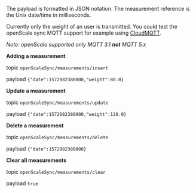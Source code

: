 The payload is formatted in JSON notation. The measurement reference is the Unix date/time in milliseconds.

Currently only the weight of an user is transmitted. You could test the openScale sync MQTT support for example using [CloudMQTT](https://www.cloudmqtt.com/).

_Note: openScale supported only MQTT 3.1 **not** MQTT 5.x_

**Adding a measurement**

topic `openScaleSync/measurements/insert`

payload `{"date":1572082380000,"weight":80.0}`

**Update a measurement**

topic `openScaleSync/measurements/update`

payload `{"date":1572082380000,"weight":120.0}`

**Delete a measurement**

topic `openScaleSync/measurements/delete`

payload `{"date":1572082380000}`

**Clear all measurements**

topic `openScaleSync/measurements/clear`

payload `true`
